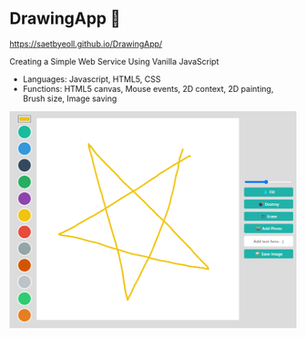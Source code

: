 # DrawingApp 🎨
https://saetbyeoll.github.io/DrawingApp/

Creating a Simple Web Service Using Vanilla JavaScript

- Languages: Javascript, HTML5, CSS
- Functions: HTML5 canvas, Mouse events, 2D context, 2D painting, Brush size, Image saving

![Web development screen](https://github.com/saetbyeolL/DrawingApp/raw/master/Preview.png)
